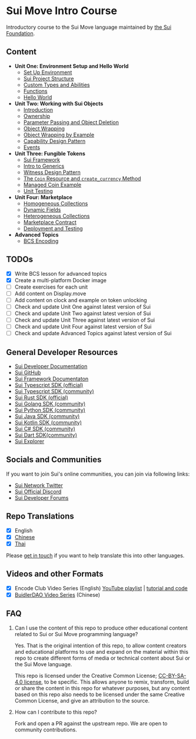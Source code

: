 # Sui Move Intro Course

Introductory course to the Sui Move language maintained by [the Sui Foundation](https://suifoundation.org/).

## Content

- **Unit One: Environment Setup and Hello World**
    - [Set Up Environment](./unit-one/lessons/1_set_up_environment.md)
    - [Sui Project Structure](./unit-one/lessons/2_sui_project_structure.md)
    - [Custom Types and Abilities](./unit-one/lessons/3_custom_types_and_abilities.md)
    - [Functions](./unit-one/lessons/4_functions.md)
    - [Hello World](./unit-one/lessons/5_hello_world.md)
- **Unit Two: Working with Sui Objects**
    - [Introduction](./unit-two/lessons/1_working_wiith_sui_objects.md)
    - [Ownership](./unit-two/lessons/2_ownership.md)
    - [Parameter Passing and Object Deletion](./unit-two/lessons/3_parameter_passing_and_object_deletion.md)
    - [Object Wrapping](./unit-two/lessons/4_object_wrapping.md)
    - [Object Wrapping by Example](./unit-two/lessons/5_object_wrapping_example.md)
    - [Capability Design Pattern](./unit-two/lessons/6_capability_design_pattern.md)
    - [Events](./unit-two/lessons/7_events.md)
- **Unit Three: Fungible Tokens**
    - [Sui Framework](./unit-three/lessons/1_sui_framework.md)
    - [Intro to Generics](./unit-three/lessons/2_intro_to_generics.md)
    - [Witness Design Pattern](./unit-three/lessons/3_witness_design_pattern.md)
    - [The `Coin` Resource and `create_currency` Method](./unit-three/lessons/4_the_coin_resource_and_create_currency.md)
    - [Managed Coin Example](./unit-three/lessons/5_managed_coin.md)
    - [Unit Testing](./unit-three/lessons/6_unit_testing.md)    
- **Unit Four: Marketplace**
    - [Homogeneous Collections](./unit-four/lessons/1_homogeneous_collections.md)
    - [Dynamic Fields](./unit-four/lessons/2_dynamic_fields.md)
    - [Heterogeneous Collections](./unit-four/lessons/3_heterogeneous_collections.md)
    - [Marketplace Contract](./unit-four/lessons/4_marketplace_contract.md)
    - [Deployment and Testing](./unit-four/lessons/5_deployment_and_testing.md)
- **Advanced Topics**
    - [BCS Encoding](./advanced-topics/BCS_encoding/lessons/BCS_encoding.md)

## TODOs

- [x] Write BCS lesson for advanced topics
- [x] Create a multi-platform Docker image
- [ ] Create exercises for each unit
- [ ] Add content on Display.move
- [ ] Add content on clock and example on token unlocking
- [ ] Check and update Unit One against latest version of Sui
- [ ] Check and update Unit Two against latest version of Sui
- [ ] Check and update Unit Three against latest version of Sui
- [ ] Check and update Unit Four against latest version of Sui
- [ ] Check and update Advanced Topics against latest version of Sui

## General Developer Resources

- [Sui Developer Documentation](https://docs.sui.io/build)
- [Sui GitHub](https://github.com/MystenLabs/sui)
- [Sui Framework Documentaton](https://github.com/MystenLabs/sui/tree/main/crates/sui-framework/docs)
- [Sui Typescript SDK (official)](https://github.com/MystenLabs/sui/tree/main/sdk/typescript)
- [Sui Typescript SDK (community)](https://github.com/scallop-io/sui-kit)
- [Sui Rust SDK (official)](https://github.com/MystenLabs/sui/tree/main/crates/sui-sdk)
- [Sui Golang SDK (community)](https://github.com/coming-chat/go-sui-sdk)
- [Sui Python SDK (community)](https://github.com/FrankC01/pysui)
- [Sui Java SDK (community)](https://github.com/GrapeBaBa/sui4j)
- [Sui Kotlin SDK (community)](https://github.com/cosmostation/suikotlin)
- [Sui C# SDK (community)](https://github.com/d-moos/SuiNet)
- [Sui Dart SDK(community)](https://github.com/mofalabs/sui)
- [Sui Explorer](https://suiexplorer.com/)

## Socials and Communities

If you want to join Sui's online communities, you can join via following links:

- [Sui Network Twitter](https://twitter.com/SuiNetwork) 
- [Sui Official Discord](https://discord.gg/sui)
- [Sui Developer Forums](https://forums.sui.io/)

## Repo Translations

- [x] English
- [x] [Chinese](https://github.com/RandyPen/sui-move-intro-course-zh)
- [x] [Thai](https://github.com/Contribution-DAO/sui-move-intro-course-thai)

Please [get in touch](mailto:henry@sui.io) if you want to help translate this into other languages. 

## Videos and other Formats

- [x] Encode Club Video Series (English) [YouTube playlist](https://www.youtube.com/playlist?list=PLfEHHr3qexv_aE7p6oDyVtD3WQsDsJngr) | [tutorial and code](https://github.com/sui-foundation/encode-sui-educate)
- [x] [BuidlerDAO Video Series](https://www.bilibili.com/video/BV1RY411v7YU) (Chinese)

## FAQ

1. Can I use the content of this repo to produce other educational content related to Sui or Sui Move programming language? 

    Yes. That is the original intention of this repo, to allow content creators and educational platforms to use and expand on the material within this repo to create different forms of media or technical content about Sui or the Sui Move language. 

    This repo is licensed under the Creative Common License; [CC-BY-SA-4.0 license](https://github.com/sui-foundation/sui-move-intro-course/blob/main/LICENSE), to be specific. This allows anyone to remix, transform, build or share the content in this repo for whatever purposes, but any content based on this repo also needs to be licensed under the same Creative Common License, and give an attribution to the source. 

2. How can I contribute to this repo? 

    Fork and open a PR against the upstream repo. We are open to community contributions. 



